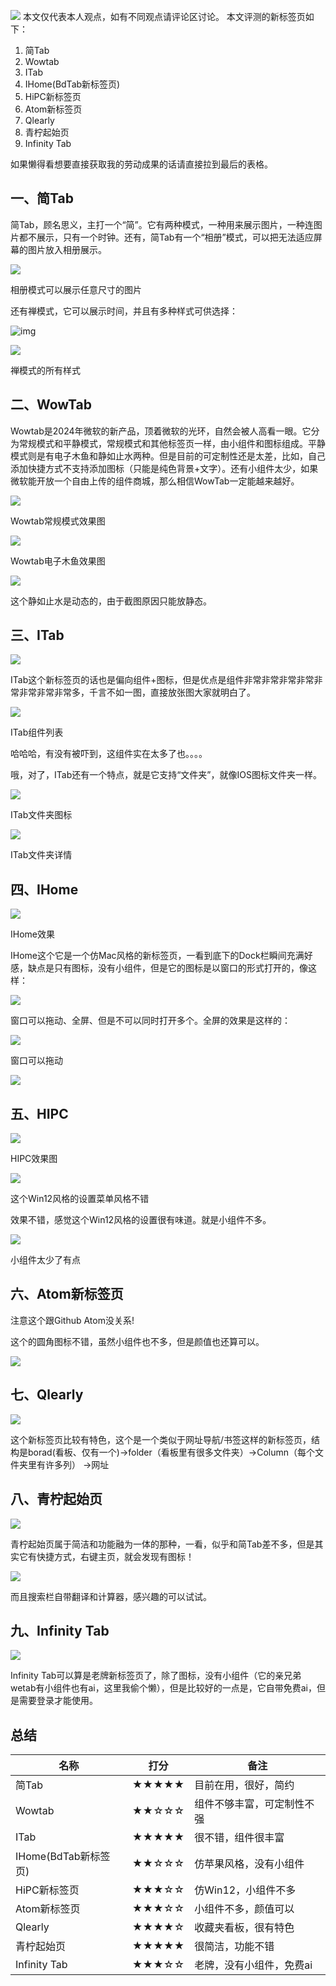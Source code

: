 ![](https://www.logosc.cn/oss/download/qt/2024/07/21/5a98bb7c280d1b2e437b5ad2114cb9d4.jpeg)
本文仅代表本人观点，如有不同观点请评论区讨论。 本文评测的新标签页如下：

1. 简Tab
2. Wowtab
3. ITab
4. IHome(BdTab新标签页)
5. HiPC新标签页
6. Atom新标签页
7. Qlearly
8. 青柠起始页
9. Infinity Tab

如果懒得看想要直接获取我的劳动成果的话请直接拉到最后的表格。

## 一、简Tab

简Tab，顾名思义，主打一个“简”。它有两种模式，一种用来展示图片，一种连图片都不展示，只有一个时钟。还有，简Tab有一个“相册”模式，可以把无法适应屏幕的图片放入相册展示。

![](https://pic4.zhimg.com/v2-cd1942685bca2f7d2913584d52d35a0f_b.jpg)

相册模式可以展示任意尺寸的图片

还有禅模式，它可以展示时间，并且有多种样式可供选择：

![img](https://pic4.zhimg.com/v2-6b9a65474395a478aa3a45f4b7a89ee3_b.jpg)

![](https://pic4.zhimg.com/v2-c8e3a3bfa2c6f821f476e4db6dec32e3_b.jpg)

禅模式的所有样式

## 二、WowTab

Wowtab是2024年微软的新产品，顶着微软的光环，自然会被人高看一眼。它分为常规模式和平静模式，常规模式和其他标签页一样，由小组件和图标组成。平静模式则是有电子木鱼和静如止水两种。但是目前的可定制性还是太差，比如，自己添加快捷方式不支持添加图标（只能是纯色背景+文字）。还有小组件太少，如果微软能开放一个自由上传的组件商城，那么相信WowTab一定能越来越好。			

![](https://pic2.zhimg.com/v2-fb2b46ea95611d0603bbd83d9a6cdca1_b.jpg)

Wowtab常规模式效果图

![](https://pic1.zhimg.com/v2-60ff8b12bf2201fed097f60e8f85335c_b.jpg)

Wowtab电子木鱼效果图

![](https://pic2.zhimg.com/v2-3709fd6c1c87f24d471c4861011a6d65_b.jpg)

这个静如止水是动态的，由于截图原因只能放静态。

## 三、ITab

![](https://pic3.zhimg.com/v2-add65ab683500fec21c0da07577619de_b.jpg)

ITab这个新标签页的话也是偏向组件+图标，但是优点是组件非常非常非常非常非常非常非常非常多，千言不如一图，直接放张图大家就明白了。

![](https://pic1.zhimg.com/v2-04c207a836b432ce0e503f0aef1b452c_b.jpg)

ITab组件列表

哈哈哈，有没有被吓到，这组件实在太多了也。。。。

哦，对了，ITab还有一个特点，就是它支持“文件夹”，就像IOS图标文件夹一样。

![](https://pic1.zhimg.com/v2-155e4a42529c930f7e0621a0abedfd90_b.jpg)

ITab文件夹图标

![](https://pic4.zhimg.com/v2-6ae4ca179566073ab697582b55bf8413_b.jpg)

ITab文件夹详情

## 四、IHome

![](https://pic1.zhimg.com/v2-3cf43921a8ec8c3280c50d09f28ee560_b.jpg)

IHome效果

IHome这个它是一个仿Mac风格的新标签页，一看到底下的Dock栏瞬间充满好感，缺点是只有图标，没有小组件，但是它的图标是以窗口的形式打开的，像这样：

![](https://pic2.zhimg.com/v2-b6c9bac95d0393e52f969894075e2541_b.jpg)

窗口可以拖动、全屏、但是不可以同时打开多个。全屏的效果是这样的：

![](https://pic3.zhimg.com/v2-883949900b3190024e14ccb9fe21e0aa_b.jpg)

窗口可以拖动

![](https://pic2.zhimg.com/v2-89452125d49fb8c0570fb9f9eaaa1345_b.jpg)

## 五、HIPC

![](https://pic1.zhimg.com/v2-a25511977d20a91ed45c95224db37f1c_b.jpg)

HIPC效果图

![](https://pic4.zhimg.com/v2-4de856caa269416941e7cab27a9e5c33_b.jpg)

这个Win12风格的设置菜单风格不错

效果不错，感觉这个Win12风格的设置很有味道。就是小组件不多。

![](https://pic2.zhimg.com/v2-9e3b15b057403efab8dcbd06f0154a51_b.jpg)

小组件太少了有点

## 六、Atom新标签页

注意这个跟Github Atom没关系!

这个的圆角图标不错，虽然小组件也不多，但是颜值也还算可以。

![](https://pic2.zhimg.com/v2-bb8220cd380ff528e58af73966c5d401_b.jpg)

## 七、Qlearly

![](https://pic2.zhimg.com/v2-8c09784c83a37b55d72d64e6c162a2f9_b.jpg)

这个新标签页比较有特色，这个是一个类似于网址导航/书签这样的新标签页，结构是borad(看板、仅有一个)->folder（看板里有很多文件夹）->Column（每个文件夹里有许多列） ->网址

## 八、青柠起始页

![](https://pic3.zhimg.com/v2-fb2021181af5cd1bcf3954ea0286fbfa_b.jpg)

青柠起始页属于简洁和功能融为一体的那种，一看，似乎和简Tab差不多，但是其实它有快捷方式，右键主页，就会发现有图标！

![](https://pic4.zhimg.com/v2-1f5234fef8a20a79e9466f943a60f707_b.jpg)

而且搜索栏自带翻译和计算器，感兴趣的可以试试。

## 九、Infinity Tab

![](https://pic1.zhimg.com/v2-ddf606f659fc47b01f20cfc44c09eaa4_b.jpg)

Infinity Tab可以算是老牌新标签页了，除了图标，没有小组件（它的亲兄弟wetab有小组件也有ai，这里我偷个懒），但是比较好的一点是，它自带免费ai，但是需要登录才能使用。

## 总结

| 名称                 | 打分       | 备注                       |
| -------------------- | ---------- | -------------------------- |
| 简Tab                | ★★★★★ | 目前在用，很好，简约       |
| Wowtab               | ★★☆☆☆ | 组件不够丰富，可定制性不强 |
| ITab                 | ★★★★★ | 很不错，组件很丰富         |
| IHome(BdTab新标签页) | ★★☆☆☆ | 仿苹果风格，没有小组件     |
| HiPC新标签页         | ★★★☆☆ | 仿Win12，小组件不多        |
| Atom新标签页         | ★★★☆☆ | 小组件不多，颜值可以       |
| Qlearly              | ★★★★☆ | 收藏夹看板，很有特色       |
| 青柠起始页           | ★★★★★ | 很简洁，功能不错           |
| Infinity Tab         | ★★★☆☆ | 老牌，没有小组件，免费ai   |
